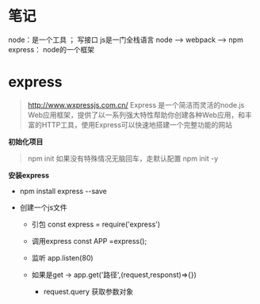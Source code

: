 # 笔记
node：是一个工具 ； 写接口
js是一门全栈语言
node --> webpack --> npm
express： node的一个框架

# express
> http://www.wxpressjs.com.cn/
> Express 是一个简洁而灵活的node.js Web应用框架，提供了以一系列强大特性帮助你创建各种Web应用，和丰富的HTTP工具，使用Express可以快速地搭建一个完整功能的网站

**初始化项目**
> npm init 如果没有特殊情况无脑回车，走默认配置
> npm init -y

**安装express**
 - npm install express --save

 - 创建一个js文件
    - 引包 const express = require('express')
    - 调用express  const APP =express();
    - 监听 app.listen(80)
    - 如果是get -> app.get('路径',(request,responst)=>{})

       - request.query  获取参数对象 